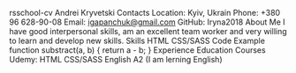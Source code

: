 rsschool-cv
Andrei Kryvetski
Contacts
Location: Kyiv, Ukrain
Phone: +380 96 628-90-08
Email: igapanchuk@gmail.com
GitHub: Iryna2018
About Me
I have good interpersonal skills, am an excellent team worker and very willing to learn and develop new skills.
Skills
HTML
CSS/SASS
Code Example
function substract(a, b) {
  return a - b;
}
Experience
Education
Courses Udemy:
HTML
CSS/SASS
English
A2 (I am lerning English)
